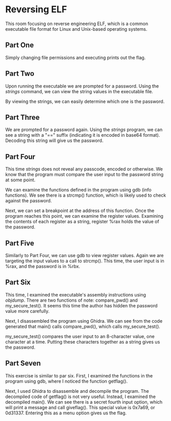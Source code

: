 # Reversing ELF

This room focusing on reverse engineering ELF, which is a common executable file format for Linux and Unix-based operating systems.

## Part One

Simply changing file permissions and executing prints out the flag.

## Part Two

Upon running the executable we are prompted for a password. Using the _strings_ command, we can view the string values in the executable file. 

By viewing the strings, we can easily determine which one is the password.

## Part Three

We are prompted for a password again. Using the _strings_ program, we can see a string with a "==" suffix (indicating it is encoded in base64 format). Decoding this string will give us the password.

## Part Four

This time _strings_ does not reveal any passcode, encoded or otherwise. We know that the program must compare the user input to the password string at some point.

We can examine the functions defined in the program using gdb (info functions). We see there is a strcmp() function, which is likely used to check against the password.

Next, we can set a breakpoint at the address of this function. Once the program reaches this point, we can examine the register values. Examining the contents of each register as a string, register %rax holds the value of the password.

## Part Five

Similarly to Part Four, we can use gdb to view register values. Again we are targeting the input values to a call to strcmp(). This time, the user input is in %rax, and the password is in %rbx.

## Part Six

This time, I examined the executable's assembly instructions using _objdump_. There are two functions of note: compare_pwd() and my_secure_test(). It seems this time the author has hidden the password value more carefully.

Next, I disassembled the program using Ghidra. We can see from the code generated that main() calls compare_pwd(), which calls my_secure_test(). 

my_secure_test() compares the user input to an 8-character value, one character at a time. Putting these characters together as a string gives us the password.

## Part Seven

This exercise is similar to par six. First, I examined the functions in the program using gdb, where I noticed the function getflag().

Next, I used Ghidra to disassemble and decompile the program. The decompiled code of getflag() is not very useful. Instead, I examined the decompiled main(). We can see there is a secret fourth input option, which will print a message and call giveflag(). This special value is 0x7a69, or 0d31337. Entering this as a menu option gives us the flag.
